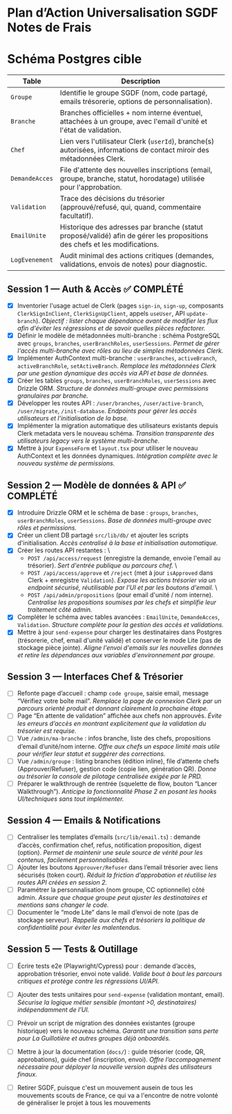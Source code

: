 # Plan d’Action Universalisation SGDF Notes de Frais

<!-- PostgreSQL db on coolify -->

# Schéma Postgres cible
| Table | Description |
|-------|-------------|
| `Groupe` | Identifie le groupe SGDF (nom, code partagé, emails trésorerie, options de personnalisation). |
| `Branche` | Branches officielles + nom interne éventuel, attachées à un groupe, avec l'email d'unité et l'état de validation. |
| `Chef` | Lien vers l'utilisateur Clerk (`userId`), branche(s) autorisées, informations de contact miroir des métadonnées Clerk. |
| `DemandeAcces` | File d'attente des nouvelles inscriptions (email, groupe, branche, statut, horodatage) utilisée pour l'approbation. |
| `Validation` | Trace des décisions du trésorier (approuvé/refusé, qui, quand, commentaire facultatif). |
| `EmailUnite` | Historique des adresses par branche (statut proposé/validé) afin de gérer les propositions des chefs et les modifications. |
| `LogEvenement` | Audit minimal des actions critiques (demandes, validations, envois de notes) pour diagnostic. |

## Session 1 — Auth & Accès ✅ COMPLÉTÉ
- [x] Inventorier l'usage actuel de Clerk (pages `sign-in`, `sign-up`, composants `ClerkSignInClient`, `ClerkSignUpClient`, appels `useUser`, API `update-branch`). *Objectif : lister chaque dépendance avant de modifier les flux afin d'éviter les régressions et de savoir quelles pièces refactorer.*
- [x] Définir le modèle de métadonnées multi-branche : schéma PostgreSQL avec `groups`, `branches`, `userBranchRoles`, `userSessions`. *Permet de gérer l'accès multi-branche avec rôles au lieu de simples métadonnées Clerk.*
- [x] Implémenter AuthContext multi-branche : `userBranches`, `activeBranch`, `activeBranchRole`, `setActiveBranch`. *Remplace les métadonnées Clerk par une gestion dynamique des accès via API et base de données.*
- [x] Créer les tables `groups`, `branches`, `userBranchRoles`, `userSessions` avec Drizzle ORM. *Structure de données multi-groupe avec permissions granulaires par branche.*
- [x] Développer les routes API : `/user/branches`, `/user/active-branch`, `/user/migrate`, `/init-database`. *Endpoints pour gérer les accès utilisateurs et l'initialisation de la base.*
- [x] Implémenter la migration automatique des utilisateurs existants depuis Clerk metadata vers le nouveau schéma. *Transition transparente des utilisateurs legacy vers le système multi-branche.*
- [x] Mettre à jour `ExpenseForm` et `layout.tsx` pour utiliser le nouveau AuthContext et les données dynamiques. *Intégration complète avec le nouveau système de permissions.*

## Session 2 — Modèle de données & API ✅ COMPLÉTÉ
- [x] Introduire Drizzle ORM et le schéma de base : `groups`, `branches`, `userBranchRoles`, `userSessions`. *Base de données multi-groupe avec rôles et permissions.*
- [x] Créer un client DB partagé `src/lib/db/` et ajouter les scripts d'initialisation. *Accès centralisé à la base et initialisation automatique.*
- [x] Créer les routes API restantes :  \
  - `POST /api/access/request` (enregistre la demande, envoie l'email au trésorier).  *Sert d'entrée publique au parcours chef.*  \
  - `POST /api/access/approve` et `/reject` (met à jour `isApproved` dans Clerk + enregistre `Validation`).  *Expose les actions trésorier via un endpoint sécurisé, réutilisable par l'UI et par les boutons d'email.*  \
  - `POST /api/admin/propositions` (pour email d'unité / nom interne). *Centralise les propositions soumises par les chefs et simplifie leur traitement côté admin.*
- [x] Compléter le schéma avec tables avancées : `EmailUnite`, `DemandeAcces`, `Validation`. *Structure complète pour la gestion des accès et validations.*
- [x] Mettre à jour `send-expense` pour charger les destinataires dans Postgres (trésorerie, chef, email d'unité validé) et conserver le mode Lite (pas de stockage pièce jointe). *Aligne l'envoi d'emails sur les nouvelles données et retire les dépendances aux variables d'environnement par groupe.*

## Session 3 — Interfaces Chef & Trésorier

- [ ] Refonte page d’accueil : champ `code groupe`, saisie email, message “Vérifiez votre boîte mail”. *Remplace la page de connexion Clerk par un parcours orienté produit et donnant clairement la prochaine étape.*
- [ ] Page “En attente de validation” affichée aux chefs non approuvés. *Évite les erreurs d’accès en montrant explicitement que la validation du trésorier est requise.*
- [ ] Vue `/admin/ma-branche` : infos branche, liste des chefs, propositions d’email d’unité/nom interne. *Offre aux chefs un espace limité mais utile pour vérifier leur statut et suggérer des corrections.*
- [ ] Vue `/admin/groupe` : listing branches (édition inline), file d’attente chefs (Approuver/Refuser), gestion code (copie lien, génération QR). *Donne au trésorier la console de pilotage centralisée exigée par le PRD.*
- [ ] Préparer le walkthrough de rentrée (squelette de flow, bouton “Lancer Walkthrough”). *Anticipe la fonctionnalité Phase 2 en posant les hooks UI/techniques sans tout implémenter.*

## Session 4 — Emails & Notifications
- [ ] Centraliser les templates d’emails (`src/lib/email.ts`) : demande d’accès, confirmation chef, refus, notification proposition, digest (option). *Permet de maintenir une seule source de vérité pour les contenus, facilement personnalisables.*
- [ ] Ajouter les boutons `Approuver/Refuser` dans l’email trésorier avec liens sécurisés (token court). *Réduit la friction d’approbation et réutilise les routes API créées en session 2.*
- [ ] Paramétrer la personnalisation (nom groupe, CC optionnelle) côté admin. *Assure que chaque groupe peut ajuster les destinataires et mentions sans changer le code.*
- [ ] Documenter le “mode Lite” dans le mail d’envoi de note (pas de stockage serveur). *Rappelle aux chefs et trésoriers la politique de confidentialité pour éviter les malentendus.*

## Session 5 — Tests & Outillage
- [ ] Écrire tests e2e (Playwright/Cypress) pour : demande d’accès, approbation trésorier, envoi note validé. *Valide bout à bout les parcours critiques et protège contre les régressions UI/API.*
- [ ] Ajouter des tests unitaires pour `send-expense` (validation montant, email). *Sécurise la logique métier sensible (montant >0, destinataires) indépendamment de l’UI.*
- [ ] Prévoir un script de migration des données existantes (groupe historique) vers le nouveau schéma. *Garantit une transition sans perte pour La Guillotière et autres groupes déjà onboardés.*
- [ ] Mettre à jour la documentation (`docs/`) : guide trésorier (code, QR, approbations), guide chef (inscription, envoi). *Offre l’accompagnement nécessaire pour déployer la nouvelle version auprès des utilisateurs finaux.*

- [ ] Retirer SGDF, puisque c'est un mouvement ausein de tous les mouvements scouts de France, ce qui va a l'encontre de notre volonté de généraliser le projet à tous les mouvements
